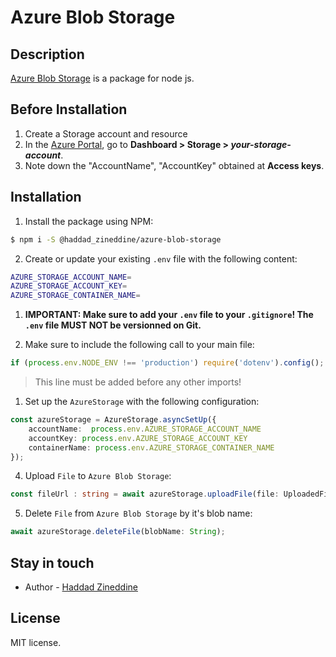 # Azure Blob Storage

## Description

[Azure Blob Storage](https://www.npmjs.com/package/@haddad_zineddine/azure-blob-storage) is a package for node js.

## Before Installation

1. Create a Storage account and resource
2. In the [Azure Portal](https://portal.azure.com), go to **Dashboard > Storage > _your-storage-account_**.
3. Note down the "AccountName", "AccountKey" obtained at **Access keys**.

## Installation

1. Install the package using NPM:

```bash
$ npm i -S @haddad_zineddine/azure-blob-storage
```

2. Create or update your existing `.env` file with the following content:

```bash
AZURE_STORAGE_ACCOUNT_NAME=
AZURE_STORAGE_ACCOUNT_KEY=
AZURE_STORAGE_CONTAINER_NAME=
```

1. **IMPORTANT: Make sure to add your `.env` file to your `.gitignore`! The `.env` file MUST NOT be versionned on Git.**

2. Make sure to include the following call to your main file:

```typescript
if (process.env.NODE_ENV !== 'production') require('dotenv').config();
```

> This line must be added before any other imports!

1. Set up the `AzureStorage` with the following configuration:

```typescript
const azureStorage = AzureStorage.asyncSetUp({
    accountName:  process.env.AZURE_STORAGE_ACCOUNT_NAME
    accountKey: process.env.AZURE_STORAGE_ACCOUNT_KEY
    containerName: process.env.AZURE_STORAGE_CONTAINER_NAME
});
```

4. Upload `File` to `Azure Blob Storage`:

```typescript
const fileUrl : string = await azureStorage.uploadFile(file: UploadedFileMetadata);
```

5. Delete `File` from `Azure Blob Storage` by it's blob name:

```typescript
await azureStorage.deleteFile(blobName: String);
```

## Stay in touch

- Author - [Haddad Zineddine](https://zineddine.netlify.com)

## License

MIT license.

